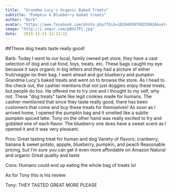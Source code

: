 ```yaml
---
title:  "Grandma Lucy's Organic Baked Treats"
subtitle: "Pumpkin & Blueberry baked treats"
author: "Barb"
avatar: "https://www.facebook.com/photo.php?fbid=10204850798220826&set=a.1419260492600.2053027.1565296990&type=3&theater"
image: "http://i.imgur.com/pBXsTPi.jpg"
date:   2015-11-21 12:12:12
---
```


##These dog treats taste really good!

Barb: Today I went to our local, family owned pet store, they have a vast selection of dog and cat food, toys, treats, etc.
These bags caught my eye because it says organic in big letters and they had a picture of either fruit/veggie on their bag. 
I went ahead and got blueberry and pumpkin Grandma Lucy's baked treats and went on to browse the store. As I head to the check out, 
the cashier mentions that not just doggies enjoy these treats, but people do too. He offered me to try one and I thought to my self, 
why not. These "dog treats" taste like legit cookies made for humans. The cashier mentioned that since they taste really good, there
has been customers that come and buy these treats for themselves! As soon as I arrived home, I opened the pumpkin bag and it smelled 
like a sublte pumpkin spiced latte. Tony on the other hand was really excited to try and gobbled one of each flavor. The blueberry one
does have a sweet scent as I opened it and it was very pleasant. 

Pros:
Great tasting treat for human and dog
Variety of flavors; cranberry, banana & sweet potato, appple, blueberry, pumpkin, and peach
Reasonable pricing, but I'm sure you can get it even more affordable on Amazon
Natural and organic
Great quality and taste

Cons:
Humans could end up eating the whole bag of treats lol

As for Tony this is his review

Tony: THEY TASTED GREAT MORE PLEASE

